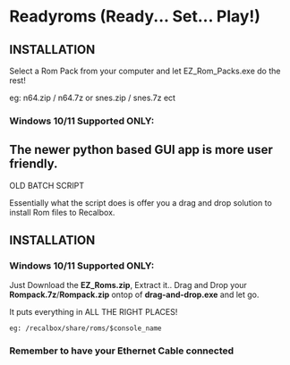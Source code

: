 

# Readyroms (Ready... Set... Play!)

## INSTALLATION

Select a Rom Pack from your computer and let EZ_Rom_Packs.exe do the rest!

eg: n64.zip / n64.7z or snes.zip / snes.7z ect

### Windows 10/11 Supported ONLY:

The newer python based GUI app is more user friendly.
-----------------------------------------------------------------------------------------------

OLD BATCH SCRIPT

Essentially what the script does is offer you a drag and drop solution to install Rom files to Recalbox.


## INSTALLATION

### Windows 10/11 Supported ONLY:
Just Download the **EZ_Roms.zip**, Extract it.. Drag and Drop your **Rompack.7z**/**Rompack.zip** ontop of **drag-and-drop.exe** and let go.

It puts everything in ALL THE RIGHT PLACES!
```
eg: /recalbox/share/roms/$console_name
```
### Remember to have your Ethernet Cable connected
